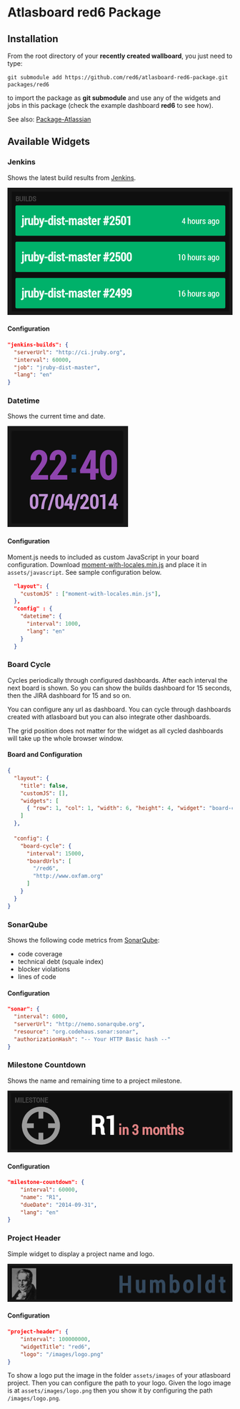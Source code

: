 Atlasboard red6 Package
=======================

## Installation

From the root directory of your **recently created wallboard**, you just need to type:

    git submodule add https://github.com/red6/atlasboard-red6-package.git packages/red6

to import the package as **git submodule** and use any of the widgets and jobs in this package (check the example dashboard **red6** to see how).

See also: [Package-Atlassian](https://bitbucket.org/atlassian/atlasboard/wiki/Package-Atlassian)

## Available Widgets

### Jenkins
Shows the latest build results from [Jenkins](http://jenkins-ci.org).

![](screenshots/jenkins.png?raw=true)

#### Configuration
```JSON
"jenkins-builds": {
  "serverUrl": "http://ci.jruby.org",
  "interval": 60000,
  "job": "jruby-dist-master",
  "lang": "en"
}
```

### Datetime
Shows the current time and date.

![](screenshots/datetime.png?raw=true)

#### Configuration
Moment.js needs to included as custom JavaScript in your board configuration. Download [moment-with-locales.min.js](moment-with-locales.min.js)
and place it in <code>assets/javascript</code>. See sample configuration below.

```JSON
  "layout": {
    "customJS" : ["moment-with-locales.min.js"],
  },
  "config" : {
    "datetime": {
      "interval": 1000,
      "lang": "en"
    }
  }
```

### Board Cycle
Cycles periodically through configured dashboards. After each interval the next board is shown. So you can show the builds dashboard
for 15 seconds, then the JIRA dashboard for 15 and so on.

You can configure any url as dashboard. You can cycle through dashboards created with atlasboard but you can also integrate
other dashboards.

The grid position does not matter for the widget as all cycled dashboards will take up the whole browser window.

#### Board and Configuration
```JSON
{
  "layout": {
    "title": false,
    "customJS": [],
    "widgets": [
      { "row": 1, "col": 1, "width": 6, "height": 4, "widget": "board-cycle", "job": "board-cycle", "config": "board-cycle" }
    ]
  },

  "config": {
    "board-cycle": {
      "interval": 15000,
      "boardUrls": [
        "/red6",
        "http://www.oxfam.org"
      ]
    }
  }
}
```

### SonarQube
Shows the following code metrics from [SonarQube](http://www.sonarqube.org):
* code coverage
* technical debt (squale index)
* blocker violations
* lines of code

#### Configuration
```JSON
"sonar": {
  "interval": 6000,
  "serverUrl": "http://nemo.sonarqube.org",
  "resource": "org.codehaus.sonar:sonar",
  "authorizationHash": "-- Your HTTP Basic hash --"
}
```

### Milestone Countdown
Shows the name and remaining time to a project milestone.

![](screenshots/milestone_countdown.png?raw=true)

#### Configuration
```JSON
"milestone-countdown": {
    "interval": 60000,
    "name": "R1",
    "dueDate": "2014-09-31",
    "lang": "en"
}
```

### Project Header
Simple widget to display a project name and logo.

![](screenshots/project_header.png?raw=true)

#### Configuration
```JSON
"project-header": {
    "interval": 100000000,
    "widgetTitle": "red6",
    "logo": "/images/logo.png"
}
```
To show a logo put the image in the folder `assets/images` of your atlasboard project. Then you can configure the path
to your logo. Given the logo image is at `assets/images/logo.png` then you show it by configuring the path `/images/logo.png`.
